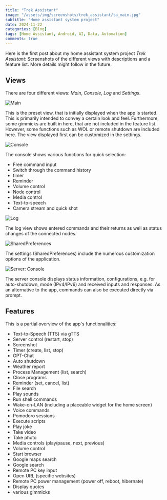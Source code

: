 ```yaml
---
title: "Trek Assistant"
image: "/assets/img/screenshots/trek_assistant/ta_main.jpg"
subtitle: "Home assistant system project"
date: 2024-11-22
categories: [Blog]
tags: [Home Assistant, Android, AI, Data, Automation]
comments: true
---
```


Here is the first post about my home assistant system project *Trek Assistant*: Screenshots of the different views with descriptions and a feature list. More details might follow in the future.

## Views

There are four different views: *Main*, *Console*, *Log* and *Settings*.

![Main](/assets/img/screenshots/trek_assistant/ta_main.jpg)

This is the preset view, that is initially displayed when the app is started. This is primarily intended to convey a certain look and feel. Furthermore, some gimmicks are built in here, that are not included in the feature list. However, some functions such as WOL or remote shutdown are included here. The view displayed first can be customized in the settings.

![Console](/assets/img/screenshots/trek_assistant/ta_console.jpg)

The console shows various functions for quick selection:

- Free command input
- Switch through the command history
- timer
- Reminder
- Volume control
- Node control
- Media control
- Text-to-speech
- Camera stream and quick shot

![Log](/assets/img/screenshots/trek_assistant/ta_log.jpg)

The log view shows entered commands and their returns as well as status changes of the connected nodes.

![SharedPreferences](/assets/img/screenshots/trek_assistant/ta_prefs.jpg)

The settings (SharedPreferences) include the numerous customization options of the application.

![Server: Console](/assets/img/screenshots/trek_assistant/ta_server.png)

The server console displays status information, configurations, e.g. for auto-shutdown, mode (IPv4/IPv6) and received inputs and responses. As an alternative to the app, commands can also be executed directly via prompt.

## Features

This is a partial overview of the app's functionalities:

- Text-to-Speech (TTS) via gTTS
- Server control (restart, stop)
- Screenshot
- Timer (create, list, stop)
- GPT-Chat
- Auto shutdown
- Weather report
- Process Management (list, search)
- Close programs
- Reminder (set, cancel, list)
- File search
- Play sounds
- Run shell commands
- Wake-on-LAN (including a placeable widget for the home screen)
- Voice commands
- Pomodoro sessions
- Execute scripts
- Play joke
- Take video
- Take photo
- Media controls (play/pause, next, previous)
- Volume control
- Start browser
- Google maps search
- Google search
- Remote PC key input
- Open URL (specific websites)
- Remote PC power management (power off, reboot, hibernate)
- Display quotes
- various gimmicks
